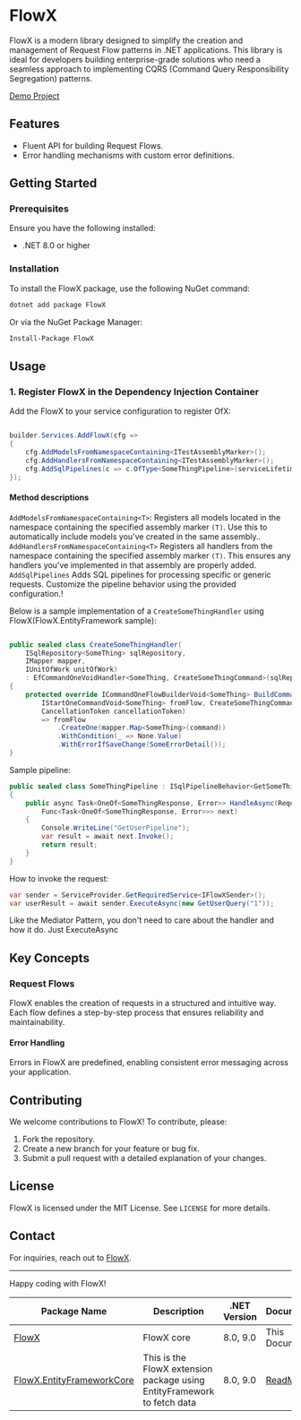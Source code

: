 # FlowX

FlowX is a modern library designed to simplify the creation and management of Request Flow patterns in .NET
applications. This library is ideal for developers building enterprise-grade solutions who need a seamless approach to
implementing CQRS (Command Query Responsibility Segregation) patterns.

[Demo Project](https://github.com/quyvu01/FlowXDemo)

## Features

- Fluent API for building Request Flows.
- Error handling mechanisms with custom error definitions.

## Getting Started

### Prerequisites

Ensure you have the following installed:

- .NET 8.0 or higher

### Installation

To install the FlowX package, use the following NuGet command:

```bash
dotnet add package FlowX
```

Or via the NuGet Package Manager:

```bash
Install-Package FlowX
```

## Usage

### 1. Register FlowX in the Dependency Injection Container

Add the FlowX to your service configuration to register OfX:

```csharp

builder.Services.AddFlowX(cfg =>
{
    cfg.AddModelsFromNamespaceContaining<ITestAssemblyMarker>();
    cfg.AddHandlersFromNamespaceContaining<ITestAssemblyMarker>();
    cfg.AddSqlPipelines(c => c.OfType<SomeThingPipeline>(serviceLifetime));
});

```
#### Method descriptions
`AddModelsFromNamespaceContaining<T>`: Registers all models located in the namespace containing the specified assembly marker `(T)`. Use this to automatically include models you’ve created in the same assembly..
`AddHandlersFromNamespaceContaining<T>` Registers all handlers from the namespace containing the specified assembly marker `(T)`. This ensures any handlers you’ve implemented in that assembly are properly added.
`AddSqlPipelines` Adds SQL pipelines for processing specific or generic requests. Customize the pipeline behavior using the provided configuration.!

Below is a sample implementation of a `CreateSomeThingHandler` using FlowX(FlowX.EntityFramework sample):

```csharp

public sealed class CreateSomeThingHandler(
    ISqlRepository<SomeThing> sqlRepository,
    IMapper mapper,
    IUnitOfWork unitOfWork)
    : EfCommandOneVoidHandler<SomeThing, CreateSomeThingCommand>(sqlRepository, unitOfWork)
{
    protected override ICommandOneFlowBuilderVoid<SomeThing> BuildCommand(
        IStartOneCommandVoid<SomeThing> fromFlow, CreateSomeThingCommand command,
        CancellationToken cancellationToken)
        => fromFlow
            .CreateOne(mapper.Map<SomeThing>(command))
            .WithCondition(_ => None.Value)
            .WithErrorIfSaveChange(SomeErrorDetail());
}
```

Sample pipeline:
```csharp
public sealed class SomeThingPipeline : ISqlPipelineBehavior<GetSomeThingQuery, OneOf<SomeThingResponse, Error>>
{
    public async Task<OneOf<SomeThingResponse, Error>> HandleAsync(RequestContext<GetSomeThingQuery> requestContext,
        Func<Task<OneOf<SomeThingResponse, Error>>> next)
    {
        Console.WriteLine("GetUserPipeline");
        var result = await next.Invoke();
        return result;
    }
}
```

How to invoke the request:

```csharp
var sender = ServiceProvider.GetRequiredService<IFlowXSender>();
var userResult = await sender.ExecuteAsync(new GetUserQuery("1"));
```
Like the Mediator Pattern, you don't need to care about the handler and how it do. Just ExecuteAsync

## Key Concepts

### Request Flows

FlowX enables the creation of requests in a structured and intuitive way. Each flow defines a step-by-step process that
ensures reliability and maintainability.

#### Error Handling

Errors in FlowX are predefined, enabling consistent error messaging across your application.

## Contributing

We welcome contributions to FlowX! To contribute, please:

1. Fork the repository.
2. Create a new branch for your feature or bug fix.
3. Submit a pull request with a detailed explanation of your changes.

## License

FlowX is licensed under the MIT License. See `LICENSE` for more details.

## Contact

For inquiries, reach out to [FlowX](https://github.com/quyvu01/FlowX).

---

Happy coding with FlowX!

| Package Name                                                                           | Description                                                             | .NET Version | Document                                                                                     |
|----------------------------------------------------------------------------------------|-------------------------------------------------------------------------|--------------|----------------------------------------------------------------------------------------------|
| [FlowX](https://www.nuget.org/packages/FlowX/)                                         | FlowX core                                                              | 8.0, 9.0     | This Document                                                                                |
| [FlowX.EntityFrameworkCore](https://www.nuget.org/packages/FlowX.EntityFrameworkCore/) | This is the FlowX extension package using EntityFramework to fetch data | 8.0, 9.0     | [ReadMe](https://github.com/quyvu01/FlowX/blob/main/src/FlowX.EntityFrameworkCore/README.md) |


